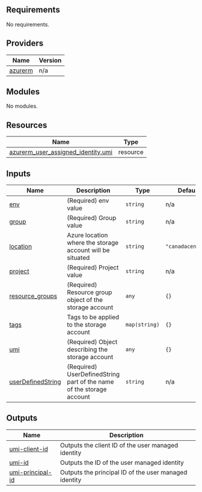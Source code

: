 <!-- BEGIN_TF_DOCS -->
## Requirements

No requirements.

## Providers

| Name | Version |
|------|---------|
| <a name="provider_azurerm"></a> [azurerm](#provider\_azurerm) | n/a |

## Modules

No modules.

## Resources

| Name | Type |
|------|------|
| [azurerm_user_assigned_identity.umi](https://registry.terraform.io/providers/hashicorp/azurerm/latest/docs/resources/user_assigned_identity) | resource |

## Inputs

| Name | Description | Type | Default | Required |
|------|-------------|------|---------|:--------:|
| <a name="input_env"></a> [env](#input\_env) | (Required) env value | `string` | n/a | yes |
| <a name="input_group"></a> [group](#input\_group) | (Required) Group value | `string` | n/a | yes |
| <a name="input_location"></a> [location](#input\_location) | Azure location where the storage account will be situated | `string` | `"canadacentral"` | no |
| <a name="input_project"></a> [project](#input\_project) | (Required) Project value | `string` | n/a | yes |
| <a name="input_resource_groups"></a> [resource\_groups](#input\_resource\_groups) | (Required) Resource group object of the storage account | `any` | `{}` | no |
| <a name="input_tags"></a> [tags](#input\_tags) | Tags to be applied to the storage account | `map(string)` | `{}` | no |
| <a name="input_umi"></a> [umi](#input\_umi) | (Required) Object describing the storage account | `any` | `{}` | no |
| <a name="input_userDefinedString"></a> [userDefinedString](#input\_userDefinedString) | (Required) UserDefinedString part of the name of the storage account | `string` | n/a | yes |

## Outputs

| Name | Description |
|------|-------------|
| <a name="output_umi-client-id"></a> [umi-client-id](#output\_umi-client-id) | Outputs the client ID of the user managed identity |
| <a name="output_umi-id"></a> [umi-id](#output\_umi-id) | Outputs the ID of the user managed identity |
| <a name="output_umi-principal-id"></a> [umi-principal-id](#output\_umi-principal-id) | Outputs the principal ID of the user managed identity |
<!-- END_TF_DOCS -->